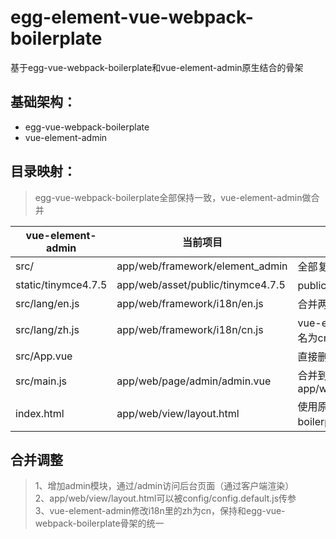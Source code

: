 # egg-element-vue-webpack-boilerplate

基于egg-vue-webpack-boilerplate和vue-element-admin原生结合的骨架

## 基础架构： 
- egg-vue-webpack-boilerplate
- vue-element-admin



## 目录映射： 
> egg-vue-webpack-boilerplate全部保持一致，vue-element-admin做合并

| vue-element-admin | 当前项目 | 备注 |
| --- | --- | --- |
| src/ | app/web/framework/element_admin | 全部复制过去 |
| static/tinymce4.7.5 | app/web/asset/public/tinymce4.7.5 | public是公开目录 |
| src/lang/en.js | app/web/framework/i18n/en.js | 合并两项目的语言包 |
| src/lang/zh.js | app/web/framework/i18n/cn.js | vue-element-admin的zh全部改名为cn |
| src/App.vue |  | 直接删掉 |
| src/main.js | app/web/page/admin/admin.vue | 合并到app/web/page/admin/admin.vue |
| index.html | app/web/view/layout.html | 使用原有egg-vue-webpack-boilerplate的 |


## 合并调整
> 1、增加admin模块，通过/admin访问后台页面（通过客户端渲染）  
> 2、app/web/view/layout.html可以被config/config.default.js传参  
> 3、vue-element-admin修改i18n里的zh为cn，保持和egg-vue-webpack-boilerplate骨架的统一



